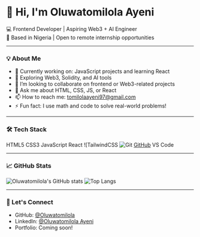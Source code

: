 # 👋 Hi, I'm Oluwatomilola Ayeni 
💻 Frontend Developer | Aspiring Web3 + AI Engineer  
📍 Based in Nigeria | Open to remote internship opportunities  

---

### 💡 About Me

- 🔭 Currently working on: JavaScript projects and learning React  
- 🌱 Exploring Web3, Solidity, and AI tools  
- 👯 I’m looking to collaborate on frontend or Web3-related projects  
- 💬 Ask me about HTML, CSS, JS, or React  
- 📫 How to reach me: tomilolaayeni97@gmail.com  
- ⚡ Fun fact: I use math and code to solve real-world problems!

---

### 🛠 Tech Stack

HTML5
CSS3
JavaScript
React
![TailwindCSS
![Git](https://img.shields.io/badge/Git-F05032?style=flat&logo=git&logoColor=white)
[GitHub](https://img.shields.io/badge/GitHub-181717?style=flat&logo=github&logoColor=white)
VS Code

---

### 📈 GitHub Stats

![Oluwatomilola's GitHub stats](https://github-readme-stats.vercel.app/api?username=Oluwatomilola&show_icons=true&theme=radical)
![Top Langs](https://github-readme-stats.vercel.app/api/top-langs/?username=Oluwatomilola&layout=compact&theme=radical)

---

### 🔗 Let's Connect

- GitHub: [@Oluwatomilola](https://github.com/Oluwatomilola)  
- LinkedIn: [@Oluwatomilola Ayeni](www.linkedin.com/in/oluwatomilola-ayeni-553368127)
- Portfolio: Coming soon!
